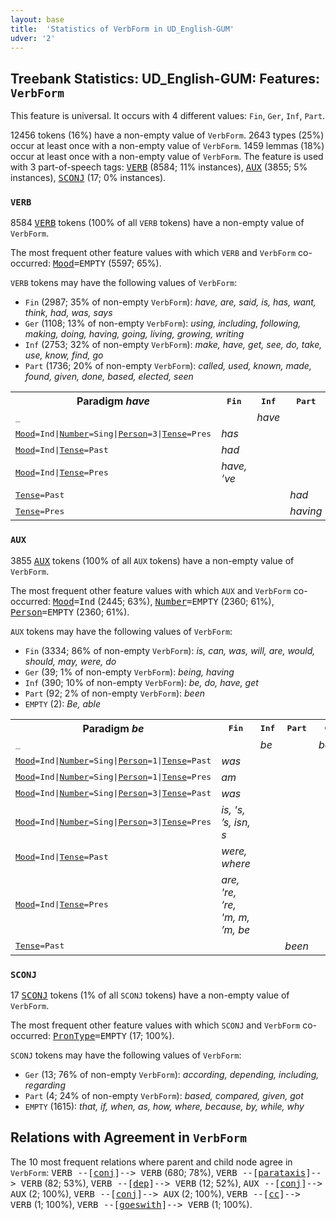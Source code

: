 ```yaml
---
layout: base
title:  'Statistics of VerbForm in UD_English-GUM'
udver: '2'
---
```


## Treebank Statistics: UD_English-GUM: Features: `VerbForm`

This feature is universal.
It occurs with 4 different values: `Fin`, `Ger`, `Inf`, `Part`.

12456 tokens (16%) have a non-empty value of `VerbForm`.
2643 types (25%) occur at least once with a non-empty value of `VerbForm`.
1459 lemmas (18%) occur at least once with a non-empty value of `VerbForm`.
The feature is used with 3 part-of-speech tags: <tt><a href="en_gum-pos-VERB.html">VERB</a></tt> (8584; 11% instances), <tt><a href="en_gum-pos-AUX.html">AUX</a></tt> (3855; 5% instances), <tt><a href="en_gum-pos-SCONJ.html">SCONJ</a></tt> (17; 0% instances).

### `VERB`

8584 <tt><a href="en_gum-pos-VERB.html">VERB</a></tt> tokens (100% of all `VERB` tokens) have a non-empty value of `VerbForm`.

The most frequent other feature values with which `VERB` and `VerbForm` co-occurred: <tt><a href="en_gum-feat-Mood.html">Mood</a></tt><tt>=EMPTY</tt> (5597; 65%).

`VERB` tokens may have the following values of `VerbForm`:

* `Fin` (2987; 35% of non-empty `VerbForm`): <em>have, are, said, is, has, want, think, had, was, says</em>
* `Ger` (1108; 13% of non-empty `VerbForm`): <em>using, including, following, making, doing, having, going, living, growing, writing</em>
* `Inf` (2753; 32% of non-empty `VerbForm`): <em>make, have, get, see, do, take, use, know, find, go</em>
* `Part` (1736; 20% of non-empty `VerbForm`): <em>called, used, known, made, found, given, done, based, elected, seen</em>

<table>
  <tr><th>Paradigm <i>have</i></th><th><tt>Fin</tt></th><th><tt>Inf</tt></th><th><tt>Part</tt></th><th><tt>Ger</tt></th></tr>
  <tr><td><tt>_</tt></td><td></td><td><em>have</em></td><td></td><td><em>having</em></td></tr>
  <tr><td><tt><tt><a href="en_gum-feat-Mood.html">Mood</a></tt><tt>=Ind</tt>|<tt><a href="en_gum-feat-Number.html">Number</a></tt><tt>=Sing</tt>|<tt><a href="en_gum-feat-Person.html">Person</a></tt><tt>=3</tt>|<tt><a href="en_gum-feat-Tense.html">Tense</a></tt><tt>=Pres</tt></tt></td><td><em>has</em></td><td></td><td></td><td></td></tr>
  <tr><td><tt><tt><a href="en_gum-feat-Mood.html">Mood</a></tt><tt>=Ind</tt>|<tt><a href="en_gum-feat-Tense.html">Tense</a></tt><tt>=Past</tt></tt></td><td><em>had</em></td><td></td><td></td><td></td></tr>
  <tr><td><tt><tt><a href="en_gum-feat-Mood.html">Mood</a></tt><tt>=Ind</tt>|<tt><a href="en_gum-feat-Tense.html">Tense</a></tt><tt>=Pres</tt></tt></td><td><em>have, ’ve</em></td><td></td><td></td><td></td></tr>
  <tr><td><tt><tt><a href="en_gum-feat-Tense.html">Tense</a></tt><tt>=Past</tt></tt></td><td></td><td></td><td><em>had</em></td><td></td></tr>
  <tr><td><tt><tt><a href="en_gum-feat-Tense.html">Tense</a></tt><tt>=Pres</tt></tt></td><td></td><td></td><td><em>having</em></td><td></td></tr>
</table>

### `AUX`

3855 <tt><a href="en_gum-pos-AUX.html">AUX</a></tt> tokens (100% of all `AUX` tokens) have a non-empty value of `VerbForm`.

The most frequent other feature values with which `AUX` and `VerbForm` co-occurred: <tt><a href="en_gum-feat-Mood.html">Mood</a></tt><tt>=Ind</tt> (2445; 63%), <tt><a href="en_gum-feat-Number.html">Number</a></tt><tt>=EMPTY</tt> (2360; 61%), <tt><a href="en_gum-feat-Person.html">Person</a></tt><tt>=EMPTY</tt> (2360; 61%).

`AUX` tokens may have the following values of `VerbForm`:

* `Fin` (3334; 86% of non-empty `VerbForm`): <em>is, can, was, will, are, would, should, may, were, do</em>
* `Ger` (39; 1% of non-empty `VerbForm`): <em>being, having</em>
* `Inf` (390; 10% of non-empty `VerbForm`): <em>be, do, have, get</em>
* `Part` (92; 2% of non-empty `VerbForm`): <em>been</em>
* `EMPTY` (2): <em>Be, able</em>

<table>
  <tr><th>Paradigm <i>be</i></th><th><tt>Fin</tt></th><th><tt>Inf</tt></th><th><tt>Part</tt></th><th><tt>Ger</tt></th></tr>
  <tr><td><tt>_</tt></td><td></td><td><em>be</em></td><td></td><td><em>being</em></td></tr>
  <tr><td><tt><tt><a href="en_gum-feat-Mood.html">Mood</a></tt><tt>=Ind</tt>|<tt><a href="en_gum-feat-Number.html">Number</a></tt><tt>=Sing</tt>|<tt><a href="en_gum-feat-Person.html">Person</a></tt><tt>=1</tt>|<tt><a href="en_gum-feat-Tense.html">Tense</a></tt><tt>=Past</tt></tt></td><td><em>was</em></td><td></td><td></td><td></td></tr>
  <tr><td><tt><tt><a href="en_gum-feat-Mood.html">Mood</a></tt><tt>=Ind</tt>|<tt><a href="en_gum-feat-Number.html">Number</a></tt><tt>=Sing</tt>|<tt><a href="en_gum-feat-Person.html">Person</a></tt><tt>=1</tt>|<tt><a href="en_gum-feat-Tense.html">Tense</a></tt><tt>=Pres</tt></tt></td><td><em>am</em></td><td></td><td></td><td></td></tr>
  <tr><td><tt><tt><a href="en_gum-feat-Mood.html">Mood</a></tt><tt>=Ind</tt>|<tt><a href="en_gum-feat-Number.html">Number</a></tt><tt>=Sing</tt>|<tt><a href="en_gum-feat-Person.html">Person</a></tt><tt>=3</tt>|<tt><a href="en_gum-feat-Tense.html">Tense</a></tt><tt>=Past</tt></tt></td><td><em>was</em></td><td></td><td></td><td></td></tr>
  <tr><td><tt><tt><a href="en_gum-feat-Mood.html">Mood</a></tt><tt>=Ind</tt>|<tt><a href="en_gum-feat-Number.html">Number</a></tt><tt>=Sing</tt>|<tt><a href="en_gum-feat-Person.html">Person</a></tt><tt>=3</tt>|<tt><a href="en_gum-feat-Tense.html">Tense</a></tt><tt>=Pres</tt></tt></td><td><em>is, 's, ’s, isn, s</em></td><td></td><td></td><td></td></tr>
  <tr><td><tt><tt><a href="en_gum-feat-Mood.html">Mood</a></tt><tt>=Ind</tt>|<tt><a href="en_gum-feat-Tense.html">Tense</a></tt><tt>=Past</tt></tt></td><td><em>were, where</em></td><td></td><td></td><td></td></tr>
  <tr><td><tt><tt><a href="en_gum-feat-Mood.html">Mood</a></tt><tt>=Ind</tt>|<tt><a href="en_gum-feat-Tense.html">Tense</a></tt><tt>=Pres</tt></tt></td><td><em>are, 're, ’re, 'm, m, ’m, be</em></td><td></td><td></td><td></td></tr>
  <tr><td><tt><tt><a href="en_gum-feat-Tense.html">Tense</a></tt><tt>=Past</tt></tt></td><td></td><td></td><td><em>been</em></td><td></td></tr>
</table>

### `SCONJ`

17 <tt><a href="en_gum-pos-SCONJ.html">SCONJ</a></tt> tokens (1% of all `SCONJ` tokens) have a non-empty value of `VerbForm`.

The most frequent other feature values with which `SCONJ` and `VerbForm` co-occurred: <tt><a href="en_gum-feat-PronType.html">PronType</a></tt><tt>=EMPTY</tt> (17; 100%).

`SCONJ` tokens may have the following values of `VerbForm`:

* `Ger` (13; 76% of non-empty `VerbForm`): <em>according, depending, including, regarding</em>
* `Part` (4; 24% of non-empty `VerbForm`): <em>based, compared, given, got</em>
* `EMPTY` (1615): <em>that, if, when, as, how, where, because, by, while, why</em>

## Relations with Agreement in `VerbForm`

The 10 most frequent relations where parent and child node agree in `VerbForm`:
<tt>VERB --[<tt><a href="en_gum-dep-conj.html">conj</a></tt>]--> VERB</tt> (680; 78%),
<tt>VERB --[<tt><a href="en_gum-dep-parataxis.html">parataxis</a></tt>]--> VERB</tt> (82; 53%),
<tt>VERB --[<tt><a href="en_gum-dep-dep.html">dep</a></tt>]--> VERB</tt> (12; 52%),
<tt>AUX --[<tt><a href="en_gum-dep-conj.html">conj</a></tt>]--> AUX</tt> (2; 100%),
<tt>VERB --[<tt><a href="en_gum-dep-conj.html">conj</a></tt>]--> AUX</tt> (2; 100%),
<tt>VERB --[<tt><a href="en_gum-dep-cc.html">cc</a></tt>]--> VERB</tt> (1; 100%),
<tt>VERB --[<tt><a href="en_gum-dep-goeswith.html">goeswith</a></tt>]--> VERB</tt> (1; 100%).

